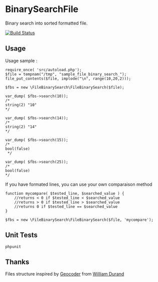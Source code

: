 BinarySearchFile
===

Binary search into sorted formatted file.

[![Build Status](https://secure.travis-ci.org/krichprollsch/Tac.png)](http://travis-ci.org/krichprollsch/Tac)

Usage
-----

Usage sample :

    require_once( 'src/autoload.php');
    $file = tempnam("/tmp", "sample_file_binary_search_");
    file_put_contents($file, implode("\n", range(10,20,2)));

    $fbs = new \FileBinarySearch\FileBinarySearch($file);

    var_dump( $fbs->search(10));
    /*
    string(2) "10"
    */

    var_dump( $fbs->search(14));
    /*
    string(2) "14"
    */

    var_dump( $fbs->search(15));
    /*
    bool(false)
     */

    var_dump( $fbs->search(25));
    /*
    bool(false)
    */

  If you have formated lines, you can use your own comparaison method

    function mycompare( $tested_line, $searched_value ) {
        //returns < 0 if $tested_line < $searched_value
        //returns > 0 if $tested_line > $searched_value
        //returns 0 if $tested_line == $searched_value
    }
  
    $fbs = new \FileBinarySearch\FileBinarySearch($file, 'mycompare');

Unit Tests
----------

    phpunit

Thanks
------

Files structure inspired by [Geocoder](https://github.com/willdurand/Geocoder)
from [William Durand](https://github.com/willdurand)
